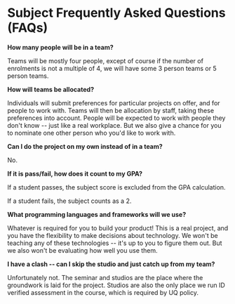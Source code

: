 # Subject Frequently Asked Questions (FAQs)

**How many people will be in a team?**

Teams will be mostly four people, except of course if the number of enrolments is not a multiple of 4, we will have some 3 person teams or 5 person teams.

**How will teams be allocated?**

Individuals will submit preferences for particular projects on offer, and for people to work with. Teams will then be allocation by staff, taking these preferences into account. People will be expected to work with people they don't know -- just like a real workplace. But we also give a chance for you to nominate one other person who you'd like to work with.

**Can I do the project on my own instead of in a team?**

No.

**If it is pass/fail, how does it count to my GPA?**

If a student passes, the subject score is excluded from the GPA calculation.

If a student fails, the subject counts as a 2.

**What programming languages and frameworks will we use?**

Whatever is required for you to build your product! This is a real project, and you have the flexibility to make decisions about technology.
We won't be teaching any of these technologies -- it's up to you to figure them out. But we also won't be evaluating how well you use them.

**I have a clash -- can I skip the  studio and just catch up from my team?**

Unfortunately not. The seminar and studios are the place where the groundwork is laid for the project. Studios are also the only place we run ID verified assessment in the course, which is required by UQ policy.
